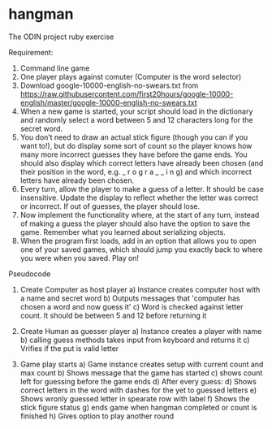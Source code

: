 # hangman
The ODIN project ruby exercise

Requirement:
1. Command line game
2. One player plays against comuter (Computer is the word selector)
3. Download google-10000-english-no-swears.txt from https://raw.githubusercontent.com/first20hours/google-10000-english/master/google-10000-english-no-swears.txt
4. When a new game is started, your script should load in the dictionary and randomly select a word between 5 and 12 characters long for the secret word.
5. You don’t need to draw an actual stick figure (though you can if you want to!), but do display some sort of count so the player knows how many more incorrect guesses they have before the game ends. You should also display which correct letters have already been chosen (and their position in the word, e.g. _ r o g r a _ _ i n g) and which incorrect letters have already been chosen.
6. Every turn, allow the player to make a guess of a letter. It should be case insensitive. Update the display to reflect whether the letter was correct or incorrect. If out of guesses, the player should lose.
7. Now implement the functionality where, at the start of any turn, instead of making a guess the player should also have the option to save the game. Remember what you learned about serializing objects.
8. When the program first loads, add in an option that allows you to open one of your saved games, which should jump you exactly back to where you were when you saved. Play on!



Pseudocode
1. Create Computer as host player
    a) Instance creates computer host with a name and secret word
    b) Outputs messages that 'computer has chosen a word and now guess it'
    c) Word is checked against letter count. It should be between 5 and 12 before returning it


2. Create Human as guesser player
    a) Instance creates a player with name
    b) calling guess methods takes input from keyboard and returns it
    c) Vrifies if the put is valid letter
3. Game play starts
    a) Game instance creates setup with current count and max count
    b) Shows message that the game has started
    c) shows count left for guessing before the game ends
    d) After every guess:
    d) Shows correct letters in the word with dashes for the yet to guessed letters
    e) Shows wronly guessed letter in spearate row with label
    f) Shows the stick figure status 
    g) ends game when hangman completed or count is finished
    h) Gives option to play another round